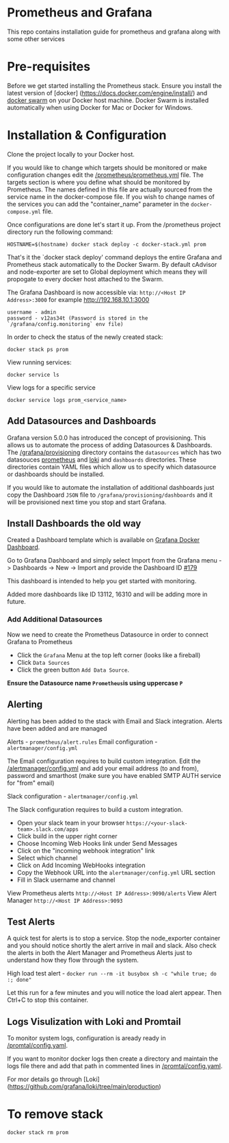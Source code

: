 # Prometheus and Grafana
This repo contains installation guide for prometheus and grafana along with some other services


# Pre-requisites
Before we get started installing the Prometheus stack. Ensure you install the latest version of [docker] (https://docs.docker.com/engine/install/) and [docker swarm](https://docs.docker.com/engine/swarm/swarm-tutorial/) on your Docker host machine. Docker Swarm is installed automatically when using Docker for Mac or Docker for Windows.

# Installation & Configuration
Clone the project locally to your Docker host.

If you would like to change which targets should be monitored or make configuration changes edit the [/prometheus/prometheus.yml](prometheus/prometheus.yml) file. The targets section is where you define what should be monitored by Prometheus. The names defined in this file are actually sourced from the service name in the docker-compose file. If you wish to change names of the services you can add the "container_name" parameter in the `docker-compose.yml` file.

Once configurations are done let's start it up. From the /prometheus project directory run the following command:

    HOSTNAME=$(hostname) docker stack deploy -c docker-stack.yml prom


That's it the `docker stack deploy' command deploys the entire Grafana and Prometheus stack automatically to the Docker Swarm. By default cAdvisor and node-exporter are set to Global deployment which means they will propogate to every docker host attached to the Swarm.

The Grafana Dashboard is now accessible via: `http://<Host IP Address>:3000` for example http://192.168.10.1:3000

	username - admin
	password - v12as34t (Password is stored in the `/grafana/config.monitoring` env file)

In order to check the status of the newly created stack:

    docker stack ps prom

View running services:

    docker service ls

View logs for a specific service

    docker service logs prom_<service_name>


## Add Datasources and Dashboards
Grafana version 5.0.0 has introduced the concept of provisioning. This allows us to automate the process of adding Datasources & Dashboards. The [/grafana/provisioning](grafana/provisioning) directory contains the `datasources` which has two datasouces [prometheus](grafana/provisioning/datasources/datasource.yml) and [loki](grafana/provisioning/datasources/ds.yml) and `dashboards` directories. These directories contain YAML files which allow us to specify which datasource or dashboards should be installed. 

If you would like to automate the installation of additional dashboards just copy the Dashboard `JSON` file to `/grafana/provisioning/dashboards` and it will be provisioned next time you stop and start Grafana.


## Install Dashboards the old way

Created a Dashboard template which is available on [Grafana Docker Dashboard](https://grafana.com/grafana/dashboards/179). 

Go to Grafana Dashboard and simply select Import from the Grafana menu -> Dashboards -> New -> Import and provide the Dashboard ID [#179](https://grafana.com/grafana/dashboards/179)

This dashboard is intended to help you get started with monitoring.

Added more dashboards like ID 13112, 16310 and will be adding more in future.

### Add Additional Datasources
Now we need to create the Prometheus Datasource in order to connect Grafana to Prometheus 
* Click the `Grafana` Menu at the top left corner (looks like a fireball)
* Click `Data Sources`
* Click the green button `Add Data Source`.

**Ensure the Datasource name `Prometheus`is using uppercase `P`**


## Alerting

Alerting has been added to the stack with Email and Slack integration. Alerts have been added and are managed

Alerts              - `prometheus/alert.rules`
Email configuration - `alertmanager/config.yml`

The Email configuration requires to build custom integration.
Edit the [/alertmanager/config.yml](alertmanager/config.yml) and add your email address (to and from), password and smarthost (make sure you have enabled SMTP AUTH service for "from" email)  

Slack configuration - `alertmanager/config.yml`

The Slack configuration requires to build a custom integration.
* Open your slack team in your browser `https://<your-slack-team>.slack.com/apps`
* Click build in the upper right corner
* Choose Incoming Web Hooks link under Send Messages
* Click on the "incoming webhook integration" link
* Select which channel
* Click on Add Incoming WebHooks integration
* Copy the Webhook URL into the `alertmanager/config.yml` URL section
* Fill in Slack username and channel

View Prometheus alerts `http://<Host IP Address>:9090/alerts`
View Alert Manager `http://<Host IP Address>:9093`

## Test Alerts

A quick test for alerts is to stop a service. Stop the node_exporter container and you should notice shortly the alert arrive in mail and slack. Also check the alerts in both the Alert Manager and Prometheus Alerts just to understand how they flow through the system.

High load test alert - `docker run --rm -it busybox sh -c "while true; do :; done"`

Let this run for a few minutes and you will notice the load alert appear. Then Ctrl+C to stop this container.


## Logs Visulization with Loki and Promtail

To monitor system logs, configuration is aready ready in [/promtal/config.yaml](promtail/config.yaml).

If you want to monitor docker logs then create a directory and maintain the logs file there and add that path in commented lines in [/promtal/config.yaml](promtail/config.yaml).

For mor details go through [Loki] (https://github.com/grafana/loki/tree/main/production)




# To remove stack
```
docker stack rm prom
```